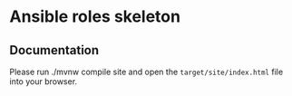  Ansible roles skeleton
 =========
 
 Documentation
 ------------
 
 Please run ./mvnw compile site and open the `target/site/index.html` file into your browser.
 
  